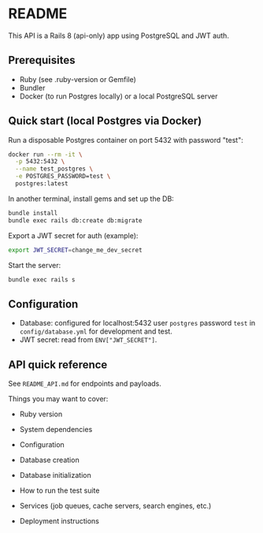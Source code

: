 # README

This API is a Rails 8 (api-only) app using PostgreSQL and JWT auth.

## Prerequisites
- Ruby (see .ruby-version or Gemfile)
- Bundler
- Docker (to run Postgres locally) or a local PostgreSQL server

## Quick start (local Postgres via Docker)
Run a disposable Postgres container on port 5432 with password "test":

```bash
docker run --rm -it \
  -p 5432:5432 \
  --name test_postgres \
  -e POSTGRES_PASSWORD=test \
  postgres:latest
```

In another terminal, install gems and set up the DB:

```bash
bundle install
bundle exec rails db:create db:migrate
```

Export a JWT secret for auth (example):

```bash
export JWT_SECRET=change_me_dev_secret
```

Start the server:

```bash
bundle exec rails s
```

## Configuration
- Database: configured for localhost:5432 user `postgres` password `test` in `config/database.yml` for development and test.
- JWT secret: read from `ENV["JWT_SECRET"]`.

## API quick reference
See `README_API.md` for endpoints and payloads.

Things you may want to cover:

* Ruby version

* System dependencies

* Configuration

* Database creation

* Database initialization

* How to run the test suite

* Services (job queues, cache servers, search engines, etc.)

* Deployment instructions
